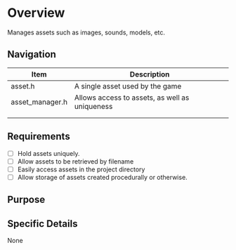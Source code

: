 # Overview

Manages assets such as images, sounds, models, etc.

## Navigation

| Item            | Description                                    |
|-----------------|------------------------------------------------|
| asset.h         | A single asset used by the game                |
| asset_manager.h | Allows access to assets, as well as uniqueness |
|                 |                                                |
|                 |                                                |

## Requirements

- [ ] Hold assets uniquely. 
- [ ] Allow assets to be retrieved by filename
- [ ] Easily access assets in the project directory
- [ ] Allow storage of assets created procedurally or otherwise.

## Purpose



## Specific Details

None